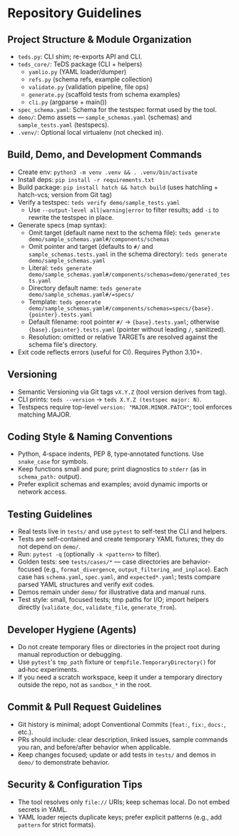 # Repository Guidelines

## Project Structure & Module Organization
- `teds.py`: CLI shim; re-exports API and CLI.
- `teds_core/`: TeDS package (CLI + helpers)
  - `yamlio.py` (YAML loader/dumper)
  - `refs.py` (schema refs, example collection)
  - `validate.py` (validation pipeline, file ops)
  - `generate.py` (scaffold tests from schema examples)
  - `cli.py` (argparse + main())
- `spec_schema.yaml`: Schema for the testspec format used by the tool.
- `demo/`: Demo assets — `sample_schemas.yaml` (schemas) and `sample_tests.yaml` (testspecs).
- `.venv/`: Optional local virtualenv (not checked in).

## Build, Demo, and Development Commands
- Create env: `python3 -m venv .venv && . .venv/bin/activate`
- Install deps: `pip install -r requirements.txt`
- Build package: `pip install hatch && hatch build` (uses hatchling + hatch-vcs; version from Git tag)
- Verify a testspec: `teds verify demo/sample_tests.yaml`
  - Use `--output-level all|warning|error` to filter results; add `-i` to rewrite the testspec in place.
- Generate specs (map syntax):
  - Omit target (default name next to the schema file): `teds generate demo/sample_schemas.yaml#/components/schemas`
  - Omit pointer and target (defaults to `#/` and `sample_schemas.tests.yaml` in the schema directory): `teds generate demo/sample_schemas.yaml`
  - Literal: `teds generate demo/sample_schemas.yaml#/components/schemas=demo/generated_tests.yaml`
  - Directory default name: `teds generate demo/sample_schemas.yaml#/=specs/`
  - Template: `teds generate demo/sample_schemas.yaml#/components/schemas=specs/{base}.{pointer}.tests.yaml`
  - Default filename: root pointer `#/` → `{base}.tests.yaml`; otherwise `{base}.{pointer}.tests.yaml` (pointer without leading `/`, sanitized).
  - Resolution: omitted or relative TARGETs are resolved against the schema file's directory.
- Exit code reflects errors (useful for CI). Requires Python 3.10+.

## Versioning
- Semantic Versioning via Git tags `vX.Y.Z` (tool version derives from tag).
- CLI prints: `teds --version` → `teds X.Y.Z (testspec major: N)`.
- Testspecs require top-level `version: "MAJOR.MINOR.PATCH"`; tool enforces matching MAJOR.

## Coding Style & Naming Conventions
- Python, 4‑space indents, PEP 8, type‑annotated functions. Use `snake_case` for symbols.
- Keep functions small and pure; print diagnostics to `stderr` (as in `schema_path:` output).
- Prefer explicit schemas and examples; avoid dynamic imports or network access.

## Testing Guidelines
- Real tests live in `tests/` and use `pytest` to self-test the CLI and helpers.
- Tests are self-contained and create temporary YAML fixtures; they do not depend on `demo/`.
- Run: `pytest -q` (optionally `-k <pattern>` to filter).
- Golden tests: see `tests/cases/*` — case directories are behavior-focused (e.g., `format_divergence`, `output_filtering_and_inplace`). Each case has `schema.yaml`, `spec.yaml`, and `expected*.yaml`; tests compare parsed YAML structures and verify exit codes.
- Demos remain under `demo/` for illustrative data and manual runs.
- Test style: small, focused tests; tmp paths for I/O; import helpers directly (`validate_doc`, `validate_file`, `generate_from`).

## Developer Hygiene (Agents)
- Do not create temporary files or directories in the project root during manual reproduction or debugging.
- Use `pytest`'s `tmp_path` fixture or `tempfile.TemporaryDirectory()` for ad‑hoc experiments.
- If you need a scratch workspace, keep it under a temporary directory outside the repo, not as `sandbox_*` in the root.

## Commit & Pull Request Guidelines
- Git history is minimal; adopt Conventional Commits (`feat:`, `fix:`, `docs:`, etc.).
- PRs should include: clear description, linked issues, sample commands you ran, and before/after behavior when applicable.
- Keep changes focused; update or add tests in `tests/` and demos in `demo/` to demonstrate behavior.

## Security & Configuration Tips
- The tool resolves only `file://` URIs; keep schemas local. Do not embed secrets in YAML.
- YAML loader rejects duplicate keys; prefer explicit patterns (e.g., add `pattern` for strict formats).
